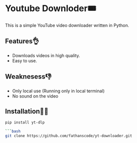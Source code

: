 # Youtube Downloder🎟️

This is a simple YouTube video downloader written in Python.

## Features👌
- Downloads videos in high quality.
- Easy to use.

## Weaknesess👎
- Only local use (Running only in local terminal)
- No sound on the video

## Installation🧑‍💻
```bash
pip install yt-dlp

```bash
git clone https://github.com/fathanscode/yt-downloader.git
